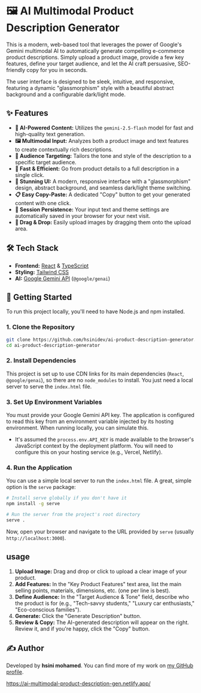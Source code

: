 # 🖼️ AI Multimodal Product Description Generator

This is a modern, web-based tool that leverages the power of Google's Gemini multimodal AI to automatically generate compelling e-commerce product descriptions. Simply upload a product image, provide a few key features, define your target audience, and let the AI craft persuasive, SEO-friendly copy for you in seconds.

The user interface is designed to be sleek, intuitive, and responsive, featuring a dynamic "glassmorphism" style with a beautiful abstract background and a configurable dark/light mode.

## ✨ Features

-   **🤖 AI-Powered Content:** Utilizes the `gemini-2.5-flash` model for fast and high-quality text generation.
-   **🖼️ Multimodal Input:** Analyzes both a product image and text features to create contextually rich descriptions.
-   **🎯 Audience Targeting:** Tailors the tone and style of the description to a specific target audience.
-   **🚀 Fast & Efficient:** Go from product details to a full description in a single click.
-   **🎨 Stunning UI:** A modern, responsive interface with a "glassmorphism" design, abstract background, and seamless dark/light theme switching.
-   **📋 Easy Copy-Paste:** A dedicated "Copy" button to get your generated content with one click.
-   **💾 Session Persistence:** Your input text and theme settings are automatically saved in your browser for your next visit.
-   **📁 Drag & Drop:** Easily upload images by dragging them onto the upload area.

## 🛠️ Tech Stack

-   **Frontend:** [React](https://react.dev/) & [TypeScript](https://www.typescriptlang.org/)
-   **Styling:** [Tailwind CSS](https://tailwindcss.com/)
-   **AI:** [Google Gemini API](https://ai.google.dev/gemini-api) (`@google/genai`)

## 🚀 Getting Started

To run this project locally, you'll need to have Node.js and npm installed.

### 1. Clone the Repository

```bash
git clone https://github.com/hsinidev/ai-product-description-generator.git
cd ai-product-description-generator
```

### 2. Install Dependencies

This project is set up to use CDN links for its main dependencies (`React`, `@google/genai`), so there are no `node_modules` to install. You just need a local server to serve the `index.html` file.

### 3. Set Up Environment Variables

You must provide your Google Gemini API key. The application is configured to read this key from an environment variable injected by its hosting environment. When running locally, you can simulate this.

-   It's assumed the `process.env.API_KEY` is made available to the browser's JavaScript context by the deployment platform. You will need to configure this on your hosting service (e.g., Vercel, Netlify).

### 4. Run the Application

You can use a simple local server to run the `index.html` file. A great, simple option is the `serve` package:

```bash
# Install serve globally if you don't have it
npm install -g serve

# Run the server from the project's root directory
serve .
```

Now, open your browser and navigate to the URL provided by `serve` (usually `http://localhost:3000`).

##  usage

1.  **Upload Image:** Drag and drop or click to upload a clear image of your product.
2.  **Add Features:** In the "Key Product Features" text area, list the main selling points, materials, dimensions, etc. (one per line is best).
3.  **Define Audience:** In the "Target Audience & Tone" field, describe who the product is for (e.g., "Tech-savvy students," "Luxury car enthusiasts," "Eco-conscious families").
4.  **Generate:** Click the "Generate Description" button.
5.  **Review & Copy:** The AI-generated description will appear on the right. Review it, and if you're happy, click the "Copy" button.

## ✍️ Author

Developed by **hsini mohamed**. You can find more of my work on [my GitHub profile](https://github.com/hsinidev/).

https://ai-multimodal-product-description-gen.netlify.app/
